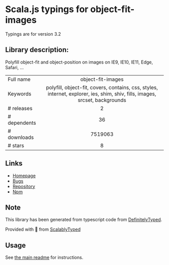 
# Scala.js typings for object-fit-images

Typings are for version 3.2

## Library description:
Polyfill object-fit and object-position on images on IE9, IE10, IE11, Edge, Safari, ...

|                    |                 |
| ------------------ | :-------------: |
| Full name          | object-fit-images |
| Keywords           | polyfill, object-fit, covers, contains, css, styles, internet, explorer, ies, shim, shiv, fills, images, srcset, backgrounds |
| # releases         | 2 |
| # dependents       | 36 |
| # downloads        | 7519063 |
| # stars            | 8 |

## Links
- [Homepage](https://github.com/bfred-it/object-fit-images#readme)
- [Bugs](https://github.com/bfred-it/object-fit-images/issues)
- [Repository](https://github.com/bfred-it/object-fit-images)
- [Npm](https://www.npmjs.com/package/object-fit-images)
    


## Note
This library has been generated from typescript code from [DefinitelyTyped](https://definitelytyped.org).

Provided with :purple_heart: from [ScalablyTyped](https://github.com/oyvindberg/ScalablyTyped)

## Usage
See [the main readme](../../readme.md) for instructions.


